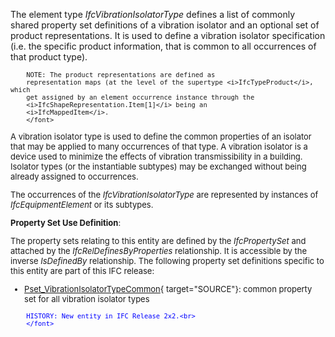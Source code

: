 ﻿The element type _IfcVibrationIsolatorType_ defines a list of commonly shared property set definitions of a vibration isolator and an optional set of product representations. It is used to define a vibration isolator specification (i.e. the specific product information, that is common to all occurrences of that product type).

> <font size="-1">
		NOTE: The product representations are defined as
		representation maps (at the level of the supertype <i>IfcTypeProduct</i>, which
		get assigned by an element occurrence instance through the
		<i>IfcShapeRepresentation.Item[1]</i> being an
		<i>IfcMappedItem</i>.
    	</font>

A vibration isolator type is used to define the common properties of an isolator that may be applied to many occurrences of that type. A vibration isolator is a device used to minimize the effects of vibration transmissibility in a building. Isolator types (or the instantiable subtypes) may be exchanged without being already assigned to occurrences.

The occurrences of the _IfcVibrationIsolatorType_ are represented by instances of _IfcEquipmentElement_ or its subtypes.

****Property Set Use Definition****:

The property sets relating to this entity are defined by the _IfcPropertySet_ and attached by the _IfcRelDefinesByProperties_ relationship. It is accessible by the inverse _IsDefinedBy_ relationship. The following property set definitions specific to this entity are part of this IFC release:

* [Pset_VibrationIsolatorTypeCommon](../../psd/IfcHvacDomain/Pset_VibrationIsolatorTypeCommon.xml){ target="SOURCE"}: common property set for all vibration isolator types 

> <font color="#0000ff" size="-1">
    	HISTORY: New entity in IFC Release 2x2.<br>
    	</font>
